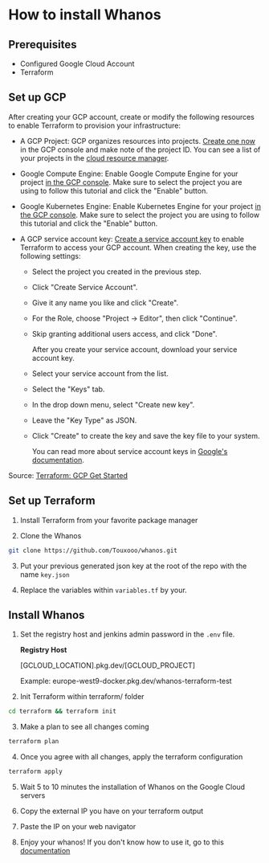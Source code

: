 # How to install Whanos

## Prerequisites

- Configured Google Cloud Account
- Terraform

## Set up GCP

After creating your GCP account, create or modify the following resources to enable Terraform to provision your infrastructure:

- A GCP Project: GCP organizes resources into projects. [Create one now](https://console.cloud.google.com/projectcreate) in the GCP console and make note of the project ID. You can see a list of your projects in the [cloud resource manager](https://console.cloud.google.com/cloud-resource-manager).

- Google Compute Engine: Enable Google Compute Engine for your project [in the GCP console](https://console.developers.google.com/apis/library/compute.googleapis.com). Make sure to select the project you are using to follow this tutorial and click the "Enable" button.

- Google Kubernetes Engine: Enable Kubernetes Engine for your project [in the GCP console](https://console.cloud.google.com/marketplace/product/google/container.googleapis.com). Make sure to select the project you are using to follow this tutorial and click the "Enable" button.

- A GCP service account key: [Create a service account key](https://console.cloud.google.com/apis/credentials/serviceaccountkey) to enable Terraform to access your GCP account. When creating the key, use the following settings:

  - Select the project you created in the previous step.
  - Click "Create Service Account".
  - Give it any name you like and click "Create".
  - For the Role, choose "Project -> Editor", then click "Continue".
  - Skip granting additional users access, and click "Done".

    After you create your service account, download your service account key.

  - Select your service account from the list.
  - Select the "Keys" tab.
  - In the drop down menu, select "Create new key".
  - Leave the "Key Type" as JSON.
  - Click "Create" to create the key and save the key file to your system.

    You can read more about service account keys in [Google's documentation](https://cloud.google.com/iam/docs/creating-managing-service-account-keys).

Source: [Terraform: GCP Get Started](https://developer.hashicorp.com/terraform/tutorials/gcp-get-started/google-cloud-platform-build)

## Set up Terraform

1. Install Terraform from your favorite package manager

2. Clone the Whanos

```sh
git clone https://github.com/Touxooo/whanos.git
```

3. Put your previous generated json key at the root of the repo with the name `key.json`

4. Replace the variables within `variables.tf` by your.

## Install Whanos

1. Set the registry host and jenkins admin password in the `.env` file.

   **Registry Host**

   [GCLOUD_LOCATION].pkg.dev/[GCLOUD_PROJECT]

   Example: europe-west9-docker.pkg.dev/whanos-terraform-test

2. Init Terraform within terraform/ folder

```sh
cd terraform && terraform init
```

3. Make a plan to see all changes coming

```sh
terraform plan
```

4. Once you agree with all changes, apply the terraform configuration

```sh
terraform apply
```

5. Wait 5 to 10 minutes the installation of Whanos on the Google Cloud servers

6. Copy the external IP you have on your terraform output

7. Paste the IP on your web navigator

8. Enjoy your whanos! If you don't know how to use it, go to this [documentation](setup_whanos.md)
